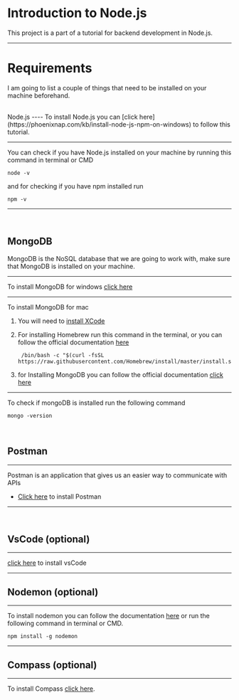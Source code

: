 # Introduction to Node.js 

This project is a part of a tutorial for backend development in Node.js.

----

# Requirements  


I am going to list a couple of things that need to be installed on your machine beforehand.

<br> 
Node.js
----
To install Node.js you can [click here](https://phoenixnap.com/kb/install-node-js-npm-on-windows) to follow this tutorial.

----

You can check if you have Node.js installed on your machine by running this command in terminal or CMD

    node -v 
and for checking if you have npm installed run 

    npm -v 

-----
<br>

## MongoDB 

MongoDB is the NoSQL database that we are going to work with, make sure that MongoDB is installed on your machine.

---

To install MongoDB for windows [click here](https://medium.com/@LondonAppBrewery/how-to-download-install-mongodb-on-windows-4ee4b3493514)

---
To install MongoDB for mac
1) You will need to [install XCode](https://apps.apple.com/us/app/xcode/id497799835?mt=12) 
2) For installing Homebrew run this command in the terminal, or you can follow the official documentation
 [here](https://brew.sh)

        /bin/bash -c "$(curl -fsSL https://raw.githubusercontent.com/Homebrew/install/master/install.sh)"   

3) for Installing MongoDB you can follow the official documentation [click here](https://docs.mongodb.com/manual/tutorial/install-mongodb-on-os-x/)
---
To check if mongoDB is installed run the following command

    mongo -version

<br>



## Postman
---
Postman is an application that gives us an easier way to communicate with APIs 
<br>
* [Click here](https://www.postman.com/downloads/) to install Postman
-----------
<br>

## VsCode (optional) 
----
[click here](https://code.visualstudio.com/download) to install vsCode 

----

## Nodemon (optional)
---
To install nodemon you can follow the documentation [here](https://www.npmjs.com/package/nodemon) or run the following command in terminal or CMD.

    npm install -g nodemon
---

## Compass (optional)
 ---
To install Compass [click here](https://www.mongodb.com/try/download/compass?tck=docs_compass).



